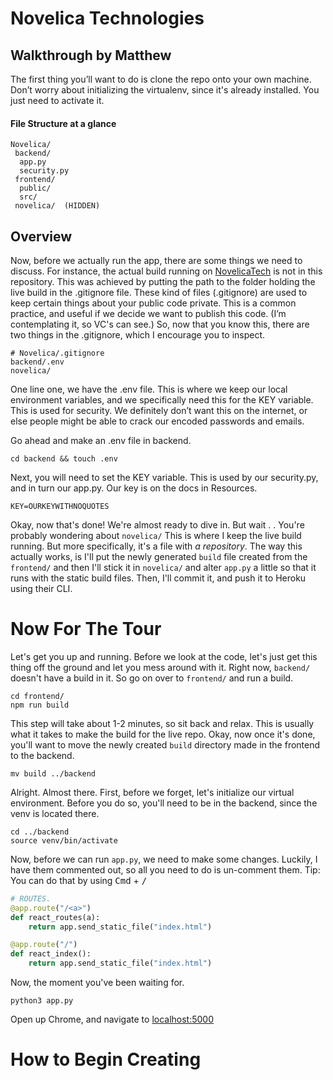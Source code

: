 # Novelica Technologies
## Walkthrough by Matthew
The first thing you’ll want to do is clone the repo onto your own machine. Don’t worry about initializing the virtualenv, since it's already installed. You just need to activate it. 

#### File Structure at a glance
```
Novelica/
 backend/
  app.py
  security.py
 frontend/
  public/
  src/
 novelica/  (HIDDEN)
```

## Overview
Now, before we actually run the app, there are some things we need to discuss. For instance, the actual build running on [NovelicaTech](https://novelicatech.com) is not in this repository. This was achieved by putting the path to the folder holding the live build in the .gitignore file. These kind of files (.gitignore) are used to keep certain things about your public code private. This is a common practice, and useful if we decide we want to publish this code. (I’m contemplating it, so VC's can see.) So, now that you know this, there are two things in the .gitignore, which I encourage you to inspect.

```
# Novelica/.gitignore
backend/.env
novelica/
```
One line one, we have the .env file. This is where we keep our local environment variables, and we specifically need this for the KEY variable. This is used for security. We definitely don’t want this on the internet, or else people might be able to crack our encoded passwords and emails.

Go ahead and make an .env file in backend.

```
cd backend && touch .env
```

Next, you will need to set the KEY variable. This is used by our security.py, and in turn our app.py. Our key is on the docs in Resources.
```
KEY=OURKEYWITHNOQUOTES
```
Okay, now that's done! We're almost ready to dive in. But wait . . You're probably wondering about ```novelica/```
This is where I keep the live build running. But more specifically, it's a file with *a repository*. The way this actually works, is I'll put the
newly generated ```build``` file created from the ```frontend/``` and then I'll stick it in ```novelica/``` and alter ```app.py``` a little so
that it runs with the static build files. Then, I'll commit it, and push it to Heroku using their CLI.

# Now For The Tour
Let's get you up and running. Before we look at the code, let's just get this thing off the ground and let you mess around with it. 
Right now, ```backend/``` doesn't have a build in it. So go on over to ```frontend/``` and run a build.

```
cd frontend/
npm run build
```

This step will take about 1-2 minutes, so sit back and relax. This is usually what it takes to make the build for the live repo.
Okay, now once it's done, you'll want to move the newly created ```build``` directory made in the frontend to the backend.

```
mv build ../backend
```
Alright. Almost there.
First, before we forget, let's initialize our virtual environment. Before you do so, you'll need to be in the backend, since the venv is located there.
```
cd ../backend
source venv/bin/activate
```

Now, before we can run ```app.py```, we need to make some changes. Luckily, I have them commented out, so all you need to do is un-comment them.
Tip: You can do that by using <kbd>Cmd</kbd> + <kbd>/</kbd>

```python
# ROUTES. 
@app.route("/<a>")
def react_routes(a):
    return app.send_static_file("index.html")

@app.route("/")
def react_index():
    return app.send_static_file("index.html")
```
Now, the moment you've been waiting for.
```
python3 app.py
```
Open up Chrome, and navigate to [localhost:5000](http://localhost:5000)

# How to Begin Creating

 

